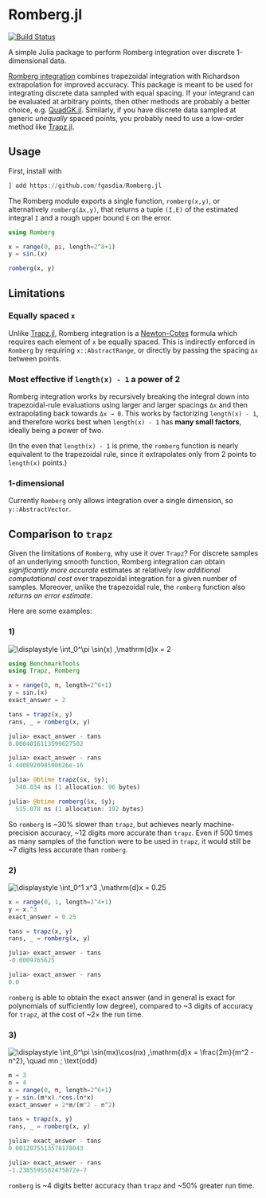 # Romberg.jl

[![Build Status](https://travis-ci.com/fgasdia/Romberg.jl.svg?branch=master)](https://travis-ci.com/fgasdia/Romberg.jl)

A simple Julia package to perform Romberg integration over discrete 1-dimensional
data.

[Romberg integration](https://en.wikipedia.org/wiki/Romberg's_method) combines trapezoidal integration with Richardson extrapolation for improved accuracy. This package is
meant to be used for integrating discrete data sampled with equal spacing. If
your integrand can be evaluated at arbitrary points, then other methods are probably a better
choice, e.g. [QuadGK.jl](https://github.com/JuliaMath/QuadGK.jl). Similarly,
if you have discrete data sampled at generic _unequally_ spaced points, you probably
need to use a low-order method like [Trapz.jl](https://github.com/francescoalemanno/Trapz.jl).

## Usage

First, install with

```jl
] add https://github.com/fgasdia/Romberg.jl
```

The Romberg module exports a single function, `romberg(x,y)`, or alternatively `romberg(Δx,y)`,
that returns a tuple `(I,E)` of the estimated integral `I` and a rough upper bound `E` on
the error.
```jl
using Romberg

x = range(0, pi, length=2^8+1)
y = sin.(x)

romberg(x, y)
```

## Limitations

### Equally spaced `x`

Unlike [Trapz.jl](https://github.com/francescoalemanno/Trapz.jl), Romberg
integration is a [Newton-Cotes](https://en.wikipedia.org/wiki/Newton%E2%80%93Cotes_formulas)
formula which requires each element of `x` be equally spaced. This is indirectly
enforced in `Romberg` by requiring `x::AbstractRange`, or directly by passing the
spacing `Δx` between points.

### Most effective if `length(x) - 1` a power of 2

Romberg integration works by recursively breaking the integral down into
trapezoidal-rule evaluations using larger and larger spacings `Δx` and then
extrapolating back towards `Δx → 0`.   This works by factorizing `length(x) - 1`,
and therefore works best when `length(x) - 1` has **many small factors**, ideally
being a power of two.

(In the even that `length(x) - 1` is prime, the `romberg` function is nearly
equivalent to the trapezoidal rule, since it extrapolates only from 2 points to
`length(x)` points.)

### 1-dimensional

Currently `Romberg` only allows integration over a single dimension, so
`y::AbstractVector`.

## Comparison to `trapz`

Given the limitations of `Romberg`, why use it over `Trapz`? For discrete
samples of an underlying smooth function, Romberg integration can obtain
_significantly more accurate_ estimates at relatively _low additional
computational cost_ over trapezoidal integration for a given number of samples.
Moreover, unlike the trapezoidal rule, the `romberg` function also *returns an error estimate*.

Here are some examples:

### 1)

![\displaystyle \int_0^\pi \sin(x) \,\mathrm{d}x = 2](https://render.githubusercontent.com/render/math?math=%5Cdisplaystyle%20%5Cint_0%5E%5Cpi%20%5Csin(x)%20%5C%2C%5Cmathrm%7Bd%7Dx%20%3D%202)

```jl
using BenchmarkTools
using Trapz, Romberg

x = range(0, π, length=2^6+1)
y = sin.(x)
exact_answer = 2

tans = trapz(x, y)
rans, _ = romberg(x, y)
```

```jl
julia> exact_answer - tans
0.0004016113599627502

julia> exact_answer - rans
4.440892098500626e-16
```

```jl
julia> @btime trapz($x, $y);
  340.834 ns (1 allocation: 96 bytes)

julia> @btime romberg($x, $y);
  515.078 ns (1 allocation: 192 bytes)
```

So `romberg` is ~30% slower than `trapz`, but achieves nearly machine-precision accuracy,
~12 digits more accurate than `trapz`. Even if 500 times as many samples of the
function were to be used in `trapz`, it would still be ~7 digits less accurate than `romberg`.

### 2)

![\displaystyle \int_0^1 x^3 \,\mathrm{d}x = 0.25](https://render.githubusercontent.com/render/math?math=%5Cdisplaystyle%20%5Cint_0%5E1%20x%5E3%20%5C%2C%5Cmathrm%7Bd%7Dx%20%3D%200.25)

```jl
x = range(0, 1, length=2^4+1)
y = x.^3
exact_answer = 0.25

tans = trapz(x, y)
rans, _ = romberg(x, y)
```

```jl
julia> exact_answer - tans
-0.0009765625

julia> exact_answer - rans
0.0
```

`romberg` is able to obtain the exact answer (and in general is exact for polynomials
of sufficiently low degree), compared to ~3 digits of accuracy
for `trapz`, at the cost of ~2× the run time.

### 3)

![\displaystyle \int_0^\pi \sin(mx)\cos(nx) \,\mathrm{d}x = \frac{2m}{m^2 - n^2}, \quad mn \; \text{odd}](https://render.githubusercontent.com/render/math?math=%5Cdisplaystyle%20%5Cint_0%5E%5Cpi%20%5Csin(mx)%5Ccos(nx)%20%5C%2C%5Cmathrm%7Bd%7Dx%20%3D%20%5Cfrac%7B2m%7D%7Bm%5E2%20-%20n%5E2%7D%2C%20%5Cquad%20mn%20%5C%3B%20%5Ctext%7Bodd%7D)

```jl
m = 3
n = 4
x = range(0, π, length=2^6+1)
y = sin.(m*x).*cos.(n*x)
exact_answer = 2*m/(m^2 - n^2)

tans = trapz(x, y)
rans, _ = romberg(x, y)
```

```jl
julia> exact_answer - tans
0.0012075513578178043

julia> exact_answer - rans
-1.2385595582475872e-7
```

`romberg` is ~4 digits better accuracy than `trapz` and ~50% greater run time.
